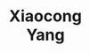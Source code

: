 ---
layout: page
title: Xiaocong<br>Yang
description: CS MS student
img: assets/img/students/xiaocong.jpeg
importance: 8
category: "students"
---